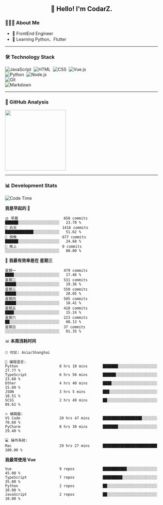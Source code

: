 <h2 align="center">👋 Hello! I'm CodarZ.</h2>

### 👨🏻‍💻 About Me

- 🤔 FrontEnd Engineer
- 🌱 Learning Python、Flutter

-------

### 🛠 Technology Stack

![JavaScript](https://img.shields.io/badge/-JavaScript-000?style=flat&logo=javascript)&nbsp;
![HTML](https://img.shields.io/badge/-HTML-000?style=flat&logo=HTML5)&nbsp;
![CSS](https://img.shields.io/badge/-CSS-000?style=flat&logo=CSS3&logoColor=1572B6)&nbsp;
![Vue.js](https://img.shields.io/badge/-Vue-000?style=flat&logo=adobe-photoshop)\
![Python](https://img.shields.io/badge/-Python-000?style=flat&logo=python)&nbsp;
![Node.js](https://img.shields.io/badge/-Node.js-000?style=flat&logo=node.js)&nbsp;\
![Git](https://img.shields.io/badge/-Git-000?style=flat&logo=git)\
![Markdown](https://img.shields.io/badge/-Markdown-000?style=flat&logo=markdown)&nbsp;

-------

### 🔭 GitHub Analysis

<!-- 
参考：https://github.com/anuraghazra/github-readme-stats 
-->
<p align="left">
  <a href="https://github.com/CodarZ">
    <img height="200em" src="https://github-readme-stats-eight-theta.vercel.app/api?username=CodarZ&show_icons=true&theme=vue-dark&include_all_commits=true&count_private=true&hide=contribs,issues" />
  </a>
</p>

-------

### 📊 Development Stats

<!--START_SECTION:waka-->
![Code Time](http://img.shields.io/badge/Code%20Time-707%20hrs%2056%20mins-blue)

**我是早起的 🐤** 

```text
🌞 早晨                     650 commits         ██████░░░░░░░░░░░░░░░░░░░   23.70 % 
🌆 白天                     1416 commits        █████████████░░░░░░░░░░░░   51.62 % 
🌃 傍晚                     677 commits         ██████░░░░░░░░░░░░░░░░░░░   24.68 % 
🌙 晚上                     0 commits           ░░░░░░░░░░░░░░░░░░░░░░░░░   00.00 % 
```
📅 **我最有效率是在 星期三** 

```text
星期一                      479 commits         ████░░░░░░░░░░░░░░░░░░░░░   17.46 % 
星期二                      531 commits         █████░░░░░░░░░░░░░░░░░░░░   19.36 % 
星期三                      550 commits         █████░░░░░░░░░░░░░░░░░░░░   20.05 % 
星期四                      505 commits         █████░░░░░░░░░░░░░░░░░░░░   18.41 % 
星期五                      418 commits         ████░░░░░░░░░░░░░░░░░░░░░   15.24 % 
星期六                      223 commits         ██░░░░░░░░░░░░░░░░░░░░░░░   08.13 % 
星期日                      37 commits          ░░░░░░░░░░░░░░░░░░░░░░░░░   01.35 % 
```


📊 **本周消耗时间** 

```text
🕑︎ 时区: Asia/Shanghai

💬 编程语言: 
Python                   8 hrs 10 mins       ███████░░░░░░░░░░░░░░░░░░   27.77 % 
TypeScript               6 hrs 58 mins       ██████░░░░░░░░░░░░░░░░░░░   23.68 % 
Other                    4 hrs 40 mins       ████░░░░░░░░░░░░░░░░░░░░░   15.89 % 
JSON                     3 hrs 5 mins        ███░░░░░░░░░░░░░░░░░░░░░░   10.51 % 
SCSS                     2 hrs 49 mins       ██░░░░░░░░░░░░░░░░░░░░░░░   09.62 % 

🔥 编辑器: 
VS Code                  20 hrs 47 mins      ██████████████████░░░░░░░   70.60 % 
PyCharm                  8 hrs 39 mins       ███████░░░░░░░░░░░░░░░░░░   29.40 % 

💻 操作系统: 
Mac                      29 hrs 27 mins      █████████████████████████   100.00 % 
```

**我最常使用 Vue** 

```text
Vue                      9 repos             ███████████░░░░░░░░░░░░░░   45.00 % 
TypeScript               7 repos             █████████░░░░░░░░░░░░░░░░   35.00 % 
Python                   2 repos             ██░░░░░░░░░░░░░░░░░░░░░░░   10.00 % 
JavaScript               2 repos             ██░░░░░░░░░░░░░░░░░░░░░░░   10.00 % 
```




<!--END_SECTION:waka-->

